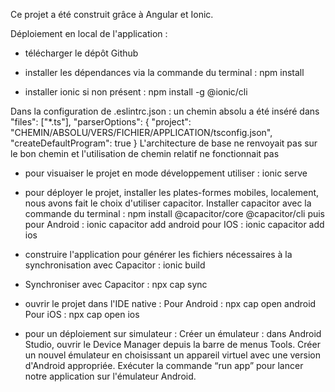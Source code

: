 Ce projet a été construit grâce à Angular et Ionic.

Déploiement en local de l'application :

- télécharger le dépôt Github
  
- installer les dépendances via la commande du terminal : npm install
  
- installer ionic si non présent : npm install -g @ionic/cli

Dans la configuration de .eslintrc.json : un chemin absolu a été inséré dans
"files": ["*.ts"],
"parserOptions": {
"project": "CHEMIN/ABSOLU/VERS/FICHIER/APPLICATION/tsconfig.json",
"createDefaultProgram": true
}
L'architecture de base ne renvoyait pas sur le bon chemin et l'utilisation de chemin relatif ne fonctionnait pas

- pour visuaiser le projet en mode développement utiliser : ionic serve

- pour déployer le projet, installer les plates-formes mobiles, localement, nous avons fait le choix d'utiliser capacitor.
Installer capacitor avec la commande du terminal : npm install @capacitor/core @capacitor/cli
puis pour Android : ionic capacitor add android
pour IOS : ionic capacitor add ios

- construire l'application pour générer les fichiers nécessaires à la synchronisation avec Capacitor : ionic build

- Synchroniser avec Capacitor : npx cap sync

- ouvrir le projet dans l'IDE native :
Pour Android : npx cap open android
Pour iOS : npx cap open ios

- pour un déploiement sur simulateur :
Créer un émulateur : dans Android Studio, ouvrir le Device Manager depuis la barre de menus Tools. Créer un nouvel émulateur en choisissant un appareil virtuel avec une version d'Android appropriée.
Exécuter la commande “run app” pour lancer notre application sur l'émulateur Android.

